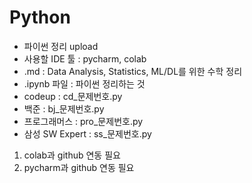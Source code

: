 # Python

* 파이썬 정리 upload
* 사용할 IDE 툴 : pycharm, colab
* .md : Data Analysis, Statistics, ML/DL를 위한 수학 정리
* .ipynb 파일 : 파이썬 정리하는 것
* codeup : cd_문제번호.py
* 백준 : bj_문제번호.py
* 프로그래머스 : pro_문제번호.py
* 삼성 SW Expert : ss_문제번호.py


1. colab과 github 연동 필요
2. pycharm과 github 연동 필요
